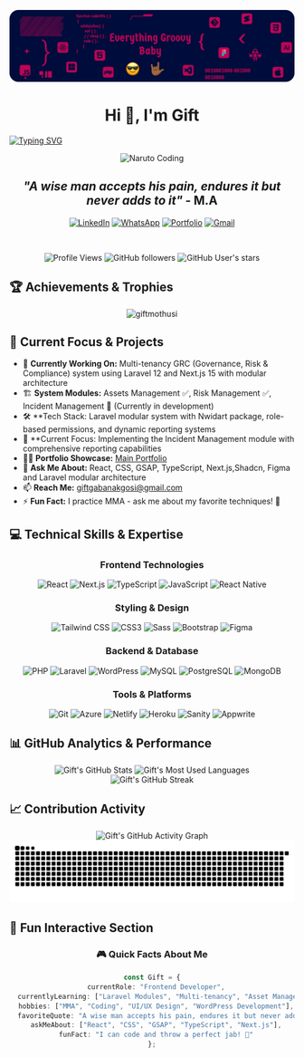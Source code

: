 ![Banner](https://github.com/GiftMothusi/gitProfileBanner/blob/main/Mygithubbanner.svg)

<h1 align="center">Hi 👋, I'm Gift</h1>

<a href="https://git.io/typing-svg"><img src="https://readme-typing-svg.demolab.com?font=Poppins&weight=700&size=24&pause=1000&color=BC0556&background=000C3B&center=true&vCenter=true&multiline=true&width=1000&height=100&lines=I'm+a+frontend+developer+with+a+passion+for+building+;fun+and+interactive+web+application+with+strong+focus;+on+UX%2FUI+design." alt="Typing SVG" /></a>

<p align="center">
  <img src="https://media.giphy.com/media/ADSJHOoIvyjKM/giphy.gif" alt="Naruto Coding" width="400"/>
</p>

<h2 align="center"><i>"A wise man accepts his pain, endures it but never adds to it"</i> - M.A</h2>

<div align="center">
  
[![LinkedIn](https://img.shields.io/badge/LinkedIn-0077B5?style=for-the-badge&logo=linkedin&logoColor=white)](https://www.linkedin.com/in/thato-gabanakgosi-6581b6271/)
[![WhatsApp](https://img.shields.io/badge/WhatsApp-25D366?style=for-the-badge&logo=whatsapp&logoColor=white)](https://wa.me/27663286037)
[![Portfolio](https://img.shields.io/badge/Portfolio-BC0556?style=for-the-badge&logo=About.me&logoColor=white)](https://thatomothusithewebdeveloper.netlify.app/)
[![Gmail](https://img.shields.io/badge/Gmail-D14836?style=for-the-badge&logo=gmail&logoColor=white)](mailto:giftgabanakgosi@gmail.com)

</div>

<br>

<div align="center">
  
![Profile Views](https://komarev.com/ghpvc/?username=giftmothusi&label=Profile%20views&color=BC0556&style=for-the-badge)
![GitHub followers](https://img.shields.io/github/followers/giftmothusi?label=Followers&style=for-the-badge&color=BC0556)
![GitHub User's stars](https://img.shields.io/github/stars/giftmothusi?label=Stars&style=for-the-badge&color=BC0556)

</div>

## 🏆 Achievements & Trophies

<div align="center">
  <img src="https://github-profile-trophy.vercel.app/?username=giftmothusi&theme=radical&no-frame=true&no-bg=true&margin-w=4&row=2&column=4" alt="giftmothusi" />
</div>

## 🚀 Current Focus & Projects

<div align="left">

- 🔭 **Currently Working On:** Multi-tenancy GRC (Governance, Risk & Compliance) system using Laravel 12 and Next.js 15 with modular architecture
- 🏗️ **System Modules:** Assets Management ✅, Risk Management ✅, Incident Management 🚧 (Currently in development)
- 🛠️ **Tech Stack: Laravel modular system with Nwidart package, role-based permissions, and dynamic reporting systems
- 🎯 **Current Focus: Implementing the Incident Management module with comprehensive reporting capabilities
- 👨‍💻 **Portfolio Showcase:** [Main Portfolio](https://thatomothusithewebdeveloper.netlify.app/) 
- 💬 **Ask Me About:** React, CSS, GSAP, TypeScript, Next.js,Shadcn, Figma and Laravel modular architecture
- 📫 **Reach Me:** giftgabanakgosi@gmail.com
- ⚡ **Fun Fact:** I practice MMA - ask me about my favorite techniques! 🥊

</div>

## 💻 Technical Skills & Expertise

<div align="center">

### Frontend Technologies
![React](https://img.shields.io/badge/React-20232A?style=for-the-badge&logo=react&logoColor=61DAFB)
![Next.js](https://img.shields.io/badge/Next.js-000000?style=for-the-badge&logo=next.js&logoColor=white)
![TypeScript](https://img.shields.io/badge/TypeScript-007ACC?style=for-the-badge&logo=typescript&logoColor=white)
![JavaScript](https://img.shields.io/badge/JavaScript-F7DF1E?style=for-the-badge&logo=javascript&logoColor=black)
![React Native](https://img.shields.io/badge/React_Native-20232A?style=for-the-badge&logo=react&logoColor=61DAFB)

### Styling & Design
![Tailwind CSS](https://img.shields.io/badge/Tailwind_CSS-38B2AC?style=for-the-badge&logo=tailwind-css&logoColor=white)
![CSS3](https://img.shields.io/badge/CSS3-1572B6?style=for-the-badge&logo=css3&logoColor=white)
![Sass](https://img.shields.io/badge/Sass-CC6699?style=for-the-badge&logo=sass&logoColor=white)
![Bootstrap](https://img.shields.io/badge/Bootstrap-563D7C?style=for-the-badge&logo=bootstrap&logoColor=white)
![Figma](https://img.shields.io/badge/Figma-F24E1E?style=for-the-badge&logo=figma&logoColor=white)

### Backend & Database
![PHP](https://img.shields.io/badge/PHP-777BB4?style=for-the-badge&logo=php&logoColor=white)
![Laravel](https://img.shields.io/badge/Laravel-FF2D20?style=for-the-badge&logo=laravel&logoColor=white)
![WordPress](https://img.shields.io/badge/WordPress-21759B?style=for-the-badge&logo=wordpress&logoColor=white)
![MySQL](https://img.shields.io/badge/MySQL-005C84?style=for-the-badge&logo=mysql&logoColor=white)
![PostgreSQL](https://img.shields.io/badge/PostgreSQL-316192?style=for-the-badge&logo=postgresql&logoColor=white)
![MongoDB](https://img.shields.io/badge/MongoDB-4EA94B?style=for-the-badge&logo=mongodb&logoColor=white)

### Tools & Platforms
![Git](https://img.shields.io/badge/Git-F05032?style=for-the-badge&logo=git&logoColor=white)
![Azure](https://img.shields.io/badge/Microsoft_Azure-0089D0?style=for-the-badge&logo=microsoft-azure&logoColor=white)
![Netlify](https://img.shields.io/badge/Netlify-00C7B7?style=for-the-badge&logo=netlify&logoColor=white)
![Heroku](https://img.shields.io/badge/Heroku-430098?style=for-the-badge&logo=heroku&logoColor=white)
![Sanity](https://img.shields.io/badge/Sanity-F03E2F?style=for-the-badge&logo=sanity&logoColor=white)
![Appwrite](https://img.shields.io/badge/Appwrite-FD366E?style=for-the-badge&logo=appwrite&logoColor=white)

</div>

## 📊 GitHub Analytics & Performance

<div align="center">
  <picture>
    <source 
      srcset="https://github-readme-stats.vercel.app/api?username=giftmothusi&show_icons=true&theme=radical&hide_border=true&include_all_commits=true&count_private=true&bg_color=0D1117"
      media="(prefers-color-scheme: dark)"
    />
    <source
      srcset="https://github-readme-stats.vercel.app/api?username=giftmothusi&show_icons=true&theme=default&hide_border=true&include_all_commits=true&count_private=true"
      media="(prefers-color-scheme: light)"
    />
    <img src="https://github-readme-stats.vercel.app/api?username=giftmothusi&show_icons=true&theme=radical&hide_border=true&include_all_commits=true&count_private=true&bg_color=0D1117" alt="Gift's GitHub Stats" height="190px" />
  </picture>
  
  <picture>
    <source 
      srcset="https://github-readme-stats.vercel.app/api/top-langs/?username=giftmothusi&layout=compact&theme=radical&hide_border=true&bg_color=0D1117&langs_count=8"
      media="(prefers-color-scheme: dark)"
    />
    <source
      srcset="https://github-readme-stats.vercel.app/api/top-langs/?username=giftmothusi&layout=compact&theme=default&hide_border=true&langs_count=8"
      media="(prefers-color-scheme: light)"
    />
    <img src="https://github-readme-stats.vercel.app/api/top-langs/?username=giftmothusi&layout=compact&theme=radical&hide_border=true&bg_color=0D1117&langs_count=8" alt="Gift's Most Used Languages" height="190px" />
  </picture>
</div>

<div align="center">
  <picture>
    <source 
      srcset="https://github-readme-streak-stats.herokuapp.com/?user=giftmothusi&theme=radical&hide_border=true&background=0D1117"
      media="(prefers-color-scheme: dark)"
    />
    <source
      srcset="https://github-readme-streak-stats.herokuapp.com/?user=giftmothusi&theme=default&hide_border=true"
      media="(prefers-color-scheme: light)"
    />
    <img src="https://github-readme-streak-stats.herokuapp.com/?user=giftmothusi&theme=radical&hide_border=true&background=0D1117" alt="Gift's GitHub Streak" />
  </picture>
</div>

## 📈 Contribution Activity

<div align="center">
  <picture>
    <source 
      srcset="https://github-readme-activity-graph.vercel.app/graph?username=giftmothusi&bg_color=0D1117&color=BC0556&line=BC0556&point=FFFFFF&area=true&hide_border=true"
      media="(prefers-color-scheme: dark)"
    />
    <source
      srcset="https://github-readme-activity-graph.vercel.app/graph?username=giftmothusi&bg_color=FFFFFF&color=BC0556&line=BC0556&point=000000&area=true&hide_border=true"
      media="(prefers-color-scheme: light)"
    />
    <img src="https://github-readme-activity-graph.vercel.app/graph?username=giftmothusi&bg_color=0D1117&color=BC0556&line=BC0556&point=FFFFFF&area=true&hide_border=true" alt="Gift's GitHub Activity Graph" />
  </picture>
</div>

<!-- Contribution Snake Animation -->
<div align="center">
  <picture>
    <source media="(prefers-color-scheme: dark)" srcset="https://raw.githubusercontent.com/GiftMothusi/GiftMothusi/output/github-contribution-grid-snake-dark.svg">
    <source media="(prefers-color-scheme: light)" srcset="https://raw.githubusercontent.com/GiftMothusi/GiftMothusi/output/github-contribution-grid-snake.svg">
    <img alt="github contribution grid snake animation" src="https://raw.githubusercontent.com/GiftMothusi/GiftMothusi/output/github-contribution-grid-snake.svg">
  </picture>
</div>

## 🎯 Fun Interactive Section

<div align="center">

### 🎮 Quick Facts About Me
```typescript
const Gift = {
  currentRole: "Frontend Developer",
  currentlyLearning: ["Laravel Modules", "Multi-tenancy", "Asset Management"],
  hobbies: ["MMA", "Coding", "UI/UX Design", "WordPress Development"],
  favoriteQuote: "A wise man accepts his pain, endures it but never adds to it",
  askMeAbout: ["React", "CSS", "GSAP", "TypeScript", "Next.js"],
  funFact: "I can code and throw a perfect jab! 🥊"
};

